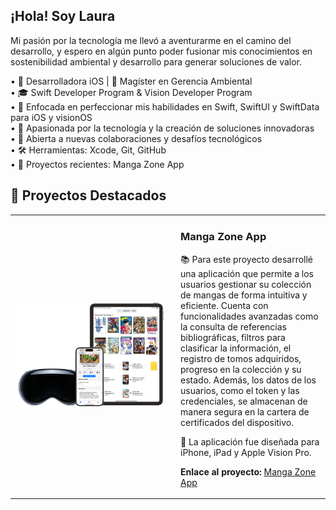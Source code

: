 ## ¡Hola! Soy Laura
Mi pasión por la tecnología me llevó a aventurarme en el camino del desarrollo, y espero en algún punto poder fusionar mis conocimientos en sostenibilidad ambiental y desarrollo para generar soluciones de valor. 

•  Desarrolladora iOS | 🌱 Magíster en Gerencia Ambiental  
• 🎓 Swift Developer Program & Vision Developer Program  
• 📱 Enfocada en perfeccionar mis habilidades en Swift, SwiftUI y SwiftData para iOS y visionOS  
• 🚀 Apasionada por la tecnología y la creación de soluciones innovadoras  
• 🤝 Abierta a nuevas colaboraciones y desafíos tecnológicos  
• 🛠️ Herramientas: Xcode, Git, GitHub  
• 📲 Proyectos recientes: Manga Zone App

## 🚀 Proyectos Destacados

<table>
<tr>
<td width="50%" align="center">
<a href="https://github.com/Laura-irb18/MangaZone" target="_blank">
<img src="https://github.com/Laura-irb18/Laura-irb18/blob/main/Manga%20Zone%20App%20Image.png" width="400" alt="Manga Zone App">
</a>
</td>
<td width="50%" align="left" style="padding-left: 20px;">
<h3>Manga Zone App</h3>
📚 Para este proyecto desarrollé una aplicación que permite a los usuarios gestionar su colección de mangas de forma intuitiva y eficiente. Cuenta con funcionalidades avanzadas como la consulta de referencias bibliográficas, filtros para clasificar la información, el registro de tomos adquiridos, progreso en la colección y su estado. Además, los datos de los usuarios, como el token y las credenciales, se almacenan de manera segura en la cartera de certificados del dispositivo.

📱 La aplicación fue diseñada para iPhone, iPad y Apple Vision Pro.

<p><strong>Enlace al proyecto:</strong> <a href="https://github.com/Laura-irb18/MangaZone" target="_blank">Manga Zone App</a></p>
</td>
</tr>
</table>

<!--
**Laura-irb18/Laura-irb18** is a ✨ _special_ ✨ repository because its `README.md` (this file) appears on your GitHub profile.

Here are some ideas to get you started:

- 🔭 I’m currently working on ...
- 🌱 I’m currently learning ...
- 👯 I’m looking to collaborate on ...
- 🤔 I’m looking for help with ...
- 💬 Ask me about ...
- 📫 How to reach me: ...
- 😄 Pronouns: ...
- ⚡ Fun fact: ...
-->

